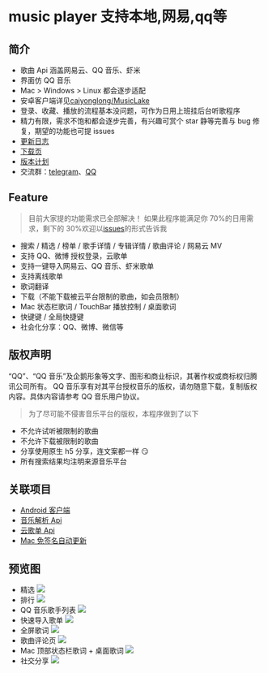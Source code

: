 # music player 支持本地,网易,qq等

## 简介

-   歌曲 Api 涵盖网易云、QQ 音乐、虾米
-   界面仿 QQ 音乐
-   Mac > Windows > Linux 都会逐步适配
-   安卓客户端详见[caiyonglong/MusicLake](https://github.com/caiyonglong/MusicLake)
-   登录、收藏、播放的流程基本没问题，可作为日用上班挂后台听歌程序
-   精力有限，需求不饱和都会逐步完善，有兴趣可赏个 star 静等完善与 bug 修复，期望的功能也可提 issues
-   [更新日志](https://github.com/sunzongzheng/music/blob/master/CHANGELOG.md)
-   [下载页](https://github.com/sunzongzheng/music/releases)
-   [版本计划](https://github.com/sunzongzheng/music/projects)
-   交流群：[telegram](https://t.me/joinchat/JSPZKxJmhbE8OkzaYc7BaA)、[QQ](https://jq.qq.com/?_wv=1027&k=5xPZe7V)

## Feature

> 目前大家提的功能需求已全部解决！
> 如果此程序能满足你 70%的日用需求，剩下的 30%欢迎以[issues](https://github.com/sunzongzheng/music/issues)的形式告诉我

-   搜索 / 精选 / 榜单 / 歌手详情 / 专辑详情 / 歌曲评论 / 网易云 MV
-   支持 QQ、微博 授权登录，云歌单
-   支持一键导入网易云、QQ 音乐、虾米歌单
-   支持离线歌单
-   歌词翻译
-   下载（不能下载被云平台限制的歌曲，如会员限制）
-   Mac 状态栏歌词 / TouchBar 播放控制 / 桌面歌词
-   快键键 / 全局快捷键
-   社会化分享：QQ、微博、微信等

## 版权声明

“QQ”、“QQ 音乐”及企鹅形象等文字、图形和商业标识，其著作权或商标权归腾讯公司所有。 QQ 音乐享有对其平台授权音乐的版权，请勿随意下载，复制版权内容。具体内容请参考 QQ 音乐用户协议。

> 为了尽可能不侵害音乐平台的版权，本程序做到了以下

-   不允许试听被限制的歌曲
-   不允许下载被限制的歌曲
-   分享使用原生 h5 分享，连文案都一样 :smirk:
-   所有搜索结果均注明来源音乐平台

## 关联项目

-   [Android 客户端](https://github.com/caiyonglong/MusicLake)
-   [音乐解析 Api](https://github.com/sunzongzheng/musicApi)
-   [云歌单 Api](https://github.com/sunzongzheng/player-be)
-   [Mac 免签名自动更新](https://github.com/sunzongzheng/electron-updater)

## 预览图

-   精选
    ![](screenshot/1.png)
-   排行
    ![](screenshot/rank.png)
-   QQ 音乐歌手列表
    ![](screenshot/2.png)
-   快速导入歌单
    ![](screenshot/3.png)
-   全屏歌词
    ![](screenshot/4.png)
-   歌曲评论页
    ![](screenshot/5.png)
-   Mac 顶部状态栏歌词 + 桌面歌词
    ![](screenshot/6.png)
-   社交分享
    ![](screenshot/7.png)

